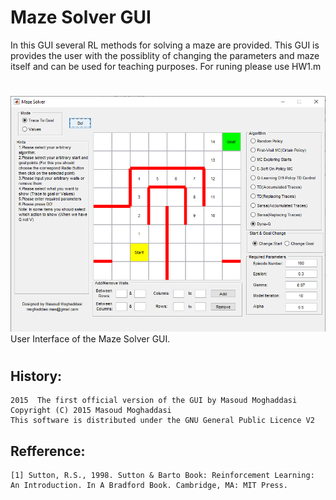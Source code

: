 # Maze Solver GUI

In this GUI several RL methods for solving a maze are provided. This GUI is provides the user with the possiblity of changing
the parameters and maze itself and can be used for teaching purposes.
For runing please use HW1.m
#
![plot](./Images/GUI.PNG)
User Interface of the Maze Solver GUI.
#
## History:
    2015  The first official version of the GUI by Masoud Moghaddasi
    Copyright (C) 2015 Masoud Moghaddasi
    This software is distributed under the GNU General Public Licence V2

## Refference:
    [1] Sutton, R.S., 1998. Sutton & Barto Book: Reinforcement Learning: An Introduction. In A Bradford Book. Cambridge, MA: MIT Press.
